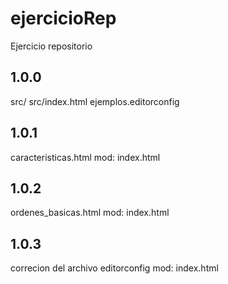 # ejercicioRep
Ejercicio repositorio

## 1.0.0
src/
src/index.html
ejemplos.editorconfig

## 1.0.1
caracteristicas.html
mod: index.html

## 1.0.2
ordenes_basicas.html
mod: index.html

## 1.0.3
correcion del archivo editorconfig
mod: index.html